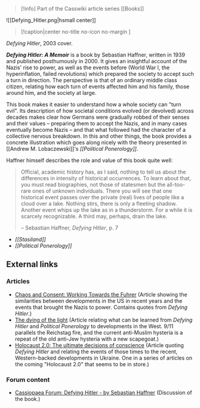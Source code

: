 > [!info] Part of the Casswiki article series [[Books]]

![[Defying_Hitler.png|hsmall center]]
> [!caption|center no-title no-icon no-margin ]
> 
_Defying Hitler_, 2003 cover.

_**Defying Hitler: A Memoir**_ is a book by Sebastian Haffner, written in 1939 and published posthumously in 2000. It gives an insightful account of the Nazis' rise to power, as well as the events before (World War I, the hyperinflation, failed revolutions) which prepared the society to accept such a turn in direction. The perspective is that of an ordinary middle class citizen, relating how each turn of events affected him and his family, those around him, and the society at large.

This book makes it easier to understand how a whole society can "turn evil". Its description of how societal conditions evolved (or devolved) across decades makes clear how Germans were gradually robbed of their senses and their values – preparing them to accept the Nazis, and in many cases eventually become Nazis – and that what followed had the character of a collective nervous breakdown. In this and other things, the book provides a concrete illustration which goes along nicely with the theory presented in [[Andrew M. Lobaczewski]]'s _[[Political Ponerology]]_.

Haffner himself describes the role and value of this book quite well:

> Official, academic history has, as I said, nothing to tell us about the differences in intensity of historical occurrences. To learn about that, you must read biographies, not those of statesmen but the all-too-rare ones of unknown individuals. There you will see that one historical event passes over the private (real) lives of people like a cloud over a lake. Nothing stirs, there is only a fleeting shadow. Another event whips up the lake as in a thunderstorm. For a while it is scarcely recognizable. A third may, perhaps, drain the lake.
> 
> – Sebastian Haffner, _Defying Hitler_, p. 7

*   _[[Stasiland]]_
*   _[[Political Ponerology]]_

External links
--------------

### Articles

*   [Chaos and Consent: Working Towards the Fuhrer](http://cassiopaea.org/2012/01/28/rerun-chaos-and-consent-working-towards-the-fuhrer/) (Article showing the similarities between developments in the US in recent years and the events that brought the Nazis to power. Contains quotes from _Defying Hitler_.)
*   [The dying of the light](http://www.sott.net/article/291494-The-dying-of-the-light) (Article relating what can be learned from _Defying Hitler_ and _Political Ponerology_ to developments in the West. 9/11 parallels the Reichstag fire, and the current anti-Muslim hysteria is a repeat of the old anti-Jew hysteria with a new scapegoat.)
*   [Holocaust 2.0: The ultimate decisions of conscience](http://www.sott.net/article/292712-Holocaust-2-0-The-ultimate-decisions-of-conscience) (Article quoting _Defying Hitler_ and relating the events of those times to the recent, Western-backed developments in Ukraine. One in a series of articles on the coming "Holocaust 2.0" that seems to be in store.)

### Forum content

*   [Cassiopaea Forum: Defying Hitler - by Sebastian Haffner](https://cassiopaea.org/forum/index.php/topic,4053.0.html) (Discussion of the book.)